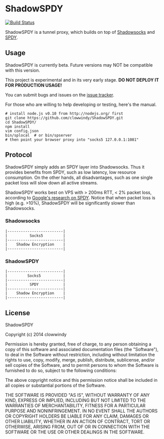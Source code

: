 ShadowSPDY
==========
[![Build Status][1]][2]

ShadowSPDY is a tunnel proxy, which builds on top of [Shadowsocks][3] and 
[SPDY][4].
 
Usage
-----

ShadowSPDY is currently beta. Future versions may NOT be compatible with this 
version.

This project is experimental and in its very early stage. **DO NOT DEPLOY IT 
FOR PRODUCTION USAGE!**

You can submit bugs and issues on the [issue tracker][5].

For those who are willing to help developing or testing, here's the manual.

    # install node.js v0.10 from http://nodejs.org/ first
    git clone https://github.com/clowwindy/ShadowSPDY.git
    cd ShadowSPDY/
    npm install
    vim config.json
    bin/splocal  # or bin/spserver
    # then point your browser proxy into "socks5 127.0.0.1:1081"

Protocol
--------

ShadowSPDY simply adds an SPDY layer into Shadowsocks. Thus it provides benefits 
from SPDY, such as low latency, low resource consumption. On the other hands, 
all disadvantages, such as one single packet loss will slow down all active
streams.

ShadowSPDY works best on VPS with > 200ms RTT, < 2% packet loss, according to
[Google's research on SPDY][6]. Notice that when packet loss is high
(e.g. >10%), ShadowSPDY will be significantly slower than Shadowsocks.

### Shadowsocks

    |-------------------------|
    |          Socks5         |
    |-------------------------|
    |    Shadow Encryption    |
    |-------------------------|

### ShadowSPDY

    |-------------------------|
    |         Socks5          |
    |-------------------------|
    |          SPDY           |
    |-------------------------|
    |    Shadow Encryption    |
    |-------------------------|

License
-------

ShadowSPDY

Copyright (c) 2014 clowwindy

Permission is hereby granted, free of charge, to any person obtaining a copy
of this software and associated documentation files (the "Software"), to deal
in the Software without restriction, including without limitation the rights
to use, copy, modify, merge, publish, distribute, sublicense, and/or sell
copies of the Software, and to permit persons to whom the Software is
furnished to do so, subject to the following conditions:

The above copyright notice and this permission notice shall be included in
all copies or substantial portions of the Software.

THE SOFTWARE IS PROVIDED "AS IS", WITHOUT WARRANTY OF ANY KIND, EXPRESS OR
IMPLIED, INCLUDING BUT NOT LIMITED TO THE WARRANTIES OF MERCHANTABILITY,
FITNESS FOR A PARTICULAR PURPOSE AND NONINFRINGEMENT. IN NO EVENT SHALL THE
AUTHORS OR COPYRIGHT HOLDERS BE LIABLE FOR ANY CLAIM, DAMAGES OR OTHER
LIABILITY, WHETHER IN AN ACTION OF CONTRACT, TORT OR OTHERWISE, ARISING FROM,
OUT OF OR IN CONNECTION WITH THE SOFTWARE OR THE USE OR OTHER DEALINGS IN THE
SOFTWARE.


[1]: https://travis-ci.org/clowwindy/ShadowSPDY.svg?branch=master
[2]: https://travis-ci.org/clowwindy/ShadowSPDY
[3]: https://github.com/clowwindy/shadowsocks
[4]: http://www.chromium.org/spdy
[5]: https://github.com/clowwindy/ShadowSPDY/issues
[6]: http://www.chromium.org/spdy/spdy-whitepaper#TOC-Preliminary-results
